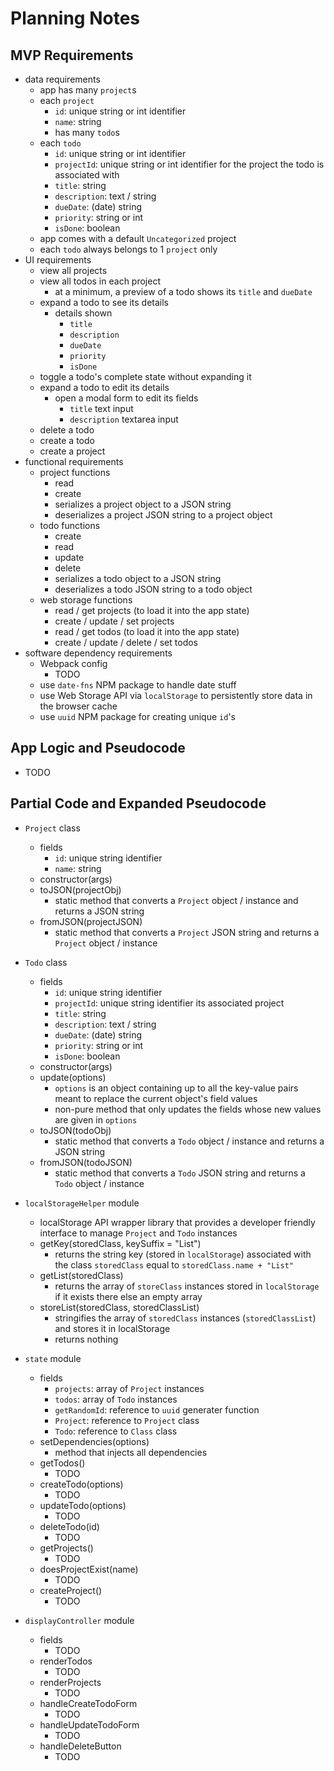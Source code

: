 # Planning Notes

## MVP Requirements

- data requirements
  - app has many `project`s
  - each `project`
    - `id`: unique string or int identifier
    - `name`: string
    - has many `todo`s
  - each `todo`
    - `id`: unique string or int identifier
    - `projectId`: unique string or int identifier for the project the todo is associated with
    - `title`: string
    - `description`: text / string
    - `dueDate`: (date) string
    - `priority`: string or int
    - `isDone`: boolean
  - app comes with a default `Uncategorized` project
  - each `todo` always belongs to 1 `project` only
- UI requirements
  - view all projects
  - view all todos in each project
    - at a minimum, a preview of a todo shows its `title` and `dueDate`
  - expand a todo to see its details
    - details shown
      - `title`
      - `description`
      - `dueDate`
      - `priority`
      - `isDone`
  - toggle a todo's complete state without expanding it
  - expand a todo to edit its details
    - open a modal form to edit its fields
      - `title` text input
      - `description` textarea input
  - delete a todo
  - create a todo
  - create a project
- functional requirements
  - project functions
    - read
    - create
    - serializes a project object to a JSON string
    - deserializes a project JSON string to a project object
  - todo functions
    - create
    - read
    - update
    - delete
    - serializes a todo object to a JSON string
    - deserializes a todo JSON string to a todo object
  - web storage functions
    - read / get projects (to load it into the app state)
    - create / update / set projects
    - read / get todos (to load it into the app state)
    - create / update / delete / set todos
- software dependency requirements
  - Webpack config
    - TODO
  - use `date-fns` NPM package to handle date stuff
  - use Web Storage API via `localStorage` to persistently store data in the browser cache
  - use `uuid` NPM package for creating unique `id`'s

## App Logic and Pseudocode

- TODO

## Partial Code and Expanded Pseudocode

- `Project` class
  - fields
    - `id`: unique string identifier
    - `name`: string
  - constructor(args)
  - toJSON(projectObj)
    - static method that converts a `Project` object / instance and returns a JSON string
  - fromJSON(projectJSON)
    - static method that converts a `Project` JSON string and returns a `Project` object / instance

- `Todo` class
  - fields
    - `id`: unique string identifier
    - `projectId`: unique string identifier its associated project
    - `title`: string
    - `description`: text / string
    - `dueDate`: (date) string
    - `priority`: string or int
    - `isDone`: boolean
  - constructor(args)
  - update(options)
    - `options` is an object containing up to all the key-value pairs meant to replace the current object's field values
    - non-pure method that only updates the fields whose new values are given in `options`
  - toJSON(todoObj)
    - static method that converts a `Todo` object / instance and returns a JSON string
  - fromJSON(todoJSON)
    - static method that converts a `Todo` JSON string and returns a `Todo` object / instance

- `localStorageHelper` module
  - localStorage API wrapper library that provides a developer friendly interface to manage `Project` and `Todo` instances
  - getKey(storedClass, keySuffix = "List")
    - returns the string key (stored in `localStorage`) associated with the class `storedClass` equal to `storedClass.name + "List"`
  - getList(storedClass)
    - returns the array of `storeClass` instances stored in `localStorage` if it exists there else an empty array
  - storeList(storedClass, storedClassList)
    - stringifies the array of `storedClass` instances (`storedClassList`) and stores it in localStorage
    - returns nothing

- `state` module
  - fields
    - `projects`: array of `Project` instances
    - `todos`: array of `Todo` instances
    - `getRandomId`: reference to `uuid` generater function
    - `Project`: reference to `Project` class
    - `Todo`: reference to `Class` class
  - setDependencies(options)
    - method that injects all dependencies
  - getTodos()
    - TODO
  - createTodo(options)
    - TODO
  - updateTodo(options)
    - TODO
  - deleteTodo(id)
    - TODO
  - getProjects()
    - TODO
  - doesProjectExist(name)
    - TODO
  - createProject()
    - TODO

- `displayController` module
  - fields
    - TODO
  - renderTodos
    - TODO
  - renderProjects
    - TODO
  - handleCreateTodoForm
    - TODO
  - handleUpdateTodoForm
    - TODO
  - handleDeleteButton
    - TODO
